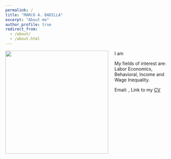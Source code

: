 ```yaml
---
permalink: /
title: "MARCO A. BADILLA"
excerpt: "About me"
author_profile: true
redirect_from: 
  - /about/
  - /about.html
---
```


<img class="img-responsive" style="float: left; margin: 0px 20px 20px 0px;" src="/images/image.jpg" width="320"> I am

My fields of interest are: Labor Economics, Behavioral, Income and Wage Inequality.

Email: , Link to my [CV](/files/CV_blank.pdf)  

